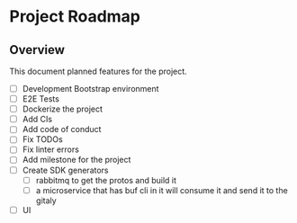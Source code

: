 # Project Roadmap

## Overview
This document planned features for the project.

- [ ] Development Bootstrap environment
- [ ] E2E Tests
- [ ] Dockerize the project
- [ ] Add CIs
- [ ] Add code of conduct
- [ ] Fix TODOs
- [ ] Fix linter errors
- [ ] Add milestone for the project
- [ ] Create SDK generators
    - [ ] rabbitmq to get the protos and build it
    - [ ] a microservice that has buf cli in it will consume it and send it to the gitaly
- [ ] UI
